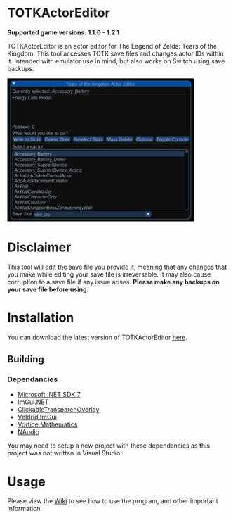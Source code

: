 # TOTKActorEditor
**Supported game versions: 1.1.0 - 1.2.1**

TOTKActorEditor is an actor editor for The Legend of Zelda: Tears of the Kingdom. This tool accesses TOTK save files and changes actor IDs within it. Intended with emulator use in mind, but also works on Switch using save backups.

<img src="menu.png" alt="TOTK Actor Editor menu" width="425">

# Disclaimer
This tool will edit the save file you provide it, meaning that any changes that you make while editing your save file is irreversable. It may also cause corruption to a save file if any issue arises.
**Please make any backups on your save file before using.**

# Installation
You can download the latest version of TOTKActorEditor [here](https://github.com/accountrev/TOTKActorEditor/releases/latest).

## Building

### Dependancies
-   [Microsoft .NET SDK 7](https://dotnet.microsoft.com/en-us/download/dotnet/7.0)
-   [ImGui.NET](https://www.nuget.org/packages/ImGui.NET)
-   [ClickableTransparenOverlay](https://www.nuget.org/packages/ClickableTransparentOverlay)
-   [Veldrid.ImGui](https://www.nuget.org/packages/Veldrid.ImGui/)
-   [Vortice.Mathematics](https://www.nuget.org/packages/Vortice.Mathematics/)
-   [NAudio](https://www.nuget.org/packages/NAudio/)

You may need to setup a new project with these dependancies as this project was not written in Visual Studio.

# Usage
Please view the [Wiki](https://github.com/accountrev/TOTKActorEditor/wiki) to see how to use the program, and other important information.
